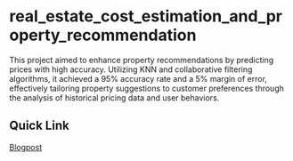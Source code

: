 # real_estate_cost_estimation_and_property_recommendation
This project aimed to enhance property recommendations by predicting prices with high accuracy. Utilizing KNN and collaborative filtering algorithms, it achieved a 95% accuracy rate and a 5% margin of error, effectively tailoring property suggestions to customer preferences through the analysis of historical pricing data and user behaviors.

## Quick Link
[Blogpost](https://nycdatascience.com/blog/student-works/end-to-end-machine-learning-pipeline-for-real-estate-valuation-recommendation-engine/?aiEnableCheckShortcode=true)
